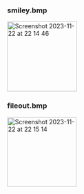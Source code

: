 ### smiley.bmp

<img width="162" alt="Screenshot 2023-11-22 at 22 14 46" src="https://github.com/SepehrAkbari/My_CS50x/assets/82570094/1d00f6f4-5cad-403f-aa67-58c2ef0e513c">

####

### fileout.bmp

<img width="161" alt="Screenshot 2023-11-22 at 22 15 14" src="https://github.com/SepehrAkbari/My_CS50x/assets/82570094/ba4fa025-ef41-4e80-a68b-2becfd12d848">
